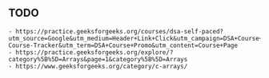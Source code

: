 ## TODO
    - https://practice.geeksforgeeks.org/courses/dsa-self-paced?utm_source=Google&utm_medium=Header+Link+Click&utm_campaign=DSA+Course+Tracker&utm_id=DSA-Course-Tracker&utm_term=DSA+Course+Promo&utm_content=Course+Page
    - https://practice.geeksforgeeks.org/explore/?category%5B%5D=Arrays&page=1&category%5B%5D=Arrays
    - https://www.geeksforgeeks.org/category/c-arrays/
